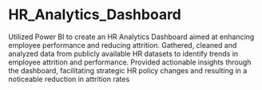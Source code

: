 # HR_Analytics_Dashboard
 Utilized Power BI to create an HR Analytics Dashboard aimed at enhancing employee
 performance and reducing attrition. Gathered, cleaned and analyzed data from publicly available HR datasets
 to identify trends in employee attrition and performance. Provided actionable insights through the dashboard,
 facilitating strategic HR policy changes and resulting in a noticeable reduction in attrition rates
